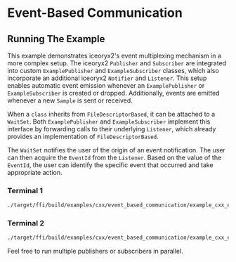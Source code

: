 # Event-Based Communication

## Running The Example

This example demonstrates iceoryx2's event multiplexing mechanism in a more
complex setup. The iceoryx2 `Publisher` and `Subscriber` are integrated into
custom `ExamplePublisher` and `ExampleSubscriber` classes, which also
incorporate an additional iceoryx2 `Notifier` and `Listener`. This setup
enables automatic event emission whenever an `ExamplePublisher` or
`ExampleSubscriber` is created or dropped. Additionally, events are emitted
whenever a new `Sample` is sent or received.

When a `class` inherits from `FileDescriptorBased`, it can be attached to a
`WaitSet`. Both `ExamplePublisher` and `ExampleSubscriber` implement this
interface by forwarding calls to their underlying `Listener`, which already
provides an implementation of `FileDescriptorBased`.

The `WaitSet` notifies the user of the origin of an event notification. The
user can then acquire the `EventId` from the `Listener`. Based on the value of
the `EventId`, the user can identify the specific event that occurred and take
appropriate action.

### Terminal 1

```sh
./target/ffi/build/examples/cxx/event_based_communication/example_cxx_event_based_communication_publisher
```

### Terminal 2

```sh
./target/ffi/build/examples/cxx/event_based_communication/example_cxx_event_based_communication_subscriber
```

Feel free to run multiple publishers or subscribers in parallel.
